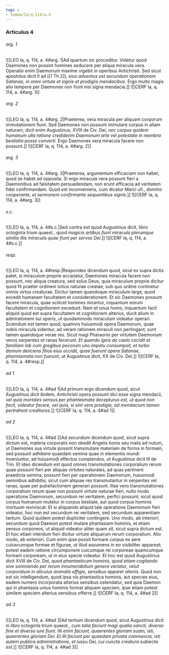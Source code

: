 ```yaml
---
tags : 
- Summa/Ia/q.114/a.4
---
```


### Articulus 4

###### arg. 1
![[LEO Ia, q. 114, a. 4#arg. 1|Ad quartum sic proceditur. Videtur quod Daemones non possint homines seducere per aliqua miracula vera. Operatio enim Daemonum maxime vigebit in operibus Antichristi. Sed sicut apostolus dicit II ad [[1 Th 2]], *eius adventus est secundum operationem Satanae, in omni virtute et signis et prodigiis mendacibus*. Ergo multo magis alio tempore per Daemones non fiunt nisi signa mendacia.]]
![[CERF Ia, q. 114, a. 4#arg. 1]]

###### arg. 2
![[LEO Ia, q. 114, a. 4#arg. 2|Praeterea, vera miracula per aliquam corporum immutationem fiunt. Sed Daemones non possunt immutare corpus in aliam naturam, dicit enim Augustinus, XVIII de Civ. Dei, *nec corpus quidem humanum ulla ratione crediderim Daemonum arte vel potestate in membra bestialia posse converti*. Ergo Daemones vera miracula facere non possunt.]]
![[CERF Ia, q. 114, a. 4#arg. 2]]

###### arg. 3
![[LEO Ia, q. 114, a. 4#arg. 3|Praeterea, argumentum efficaciam non habet, quod se habet ad opposita. Si ergo miracula vera possunt fieri a Daemonibus ad falsitatem persuadendam, non erunt efficacia ad veritatem fidei confirmandam. Quod est inconveniens, cum dicatur Marci ult., *domino cooperante, et sermonem confirmante sequentibus signis*.]]
![[CERF Ia, q. 114, a. 4#arg. 3]]

###### s.c.
![[LEO Ia, q. 114, a. 4#s.c.|Sed contra est quod Augustinus dicit, libro octoginta trium quaest., quod *magicis artibus fiunt miracula plerumque similia illis miraculis quae fiunt per servos Dei*.]]
![[CERF Ia, q. 114, a. 4#s.c.]]

###### resp.
![[LEO Ia, q. 114, a. 4#resp.|Respondeo dicendum quod, sicut ex supra dictis patet, si miraculum proprie accipiatur, Daemones miracula facere non possunt, nec aliqua creatura, sed solus Deus, quia miraculum proprie dicitur quod fit praeter ordinem totius naturae creatae, sub quo ordine continetur omnis virtus creaturae. Dicitur tamen quandoque miraculum large, quod excedit humanam facultatem et considerationem. Et sic Daemones possunt facere miracula, quae scilicet homines mirantur, inquantum eorum facultatem et cognitionem excedunt. Nam et unus homo, inquantum facit aliquid quod est supra facultatem et cognitionem alterius, ducit alium in admirationem sui operis, ut quodammodo miraculum videatur operari. Sciendum est tamen quod, quamvis huiusmodi opera Daemonum, quae nobis miracula videntur, ad veram rationem miraculi non pertingant; sunt tamen quandoque verae res. Sicut magi Pharaonis per virtutem Daemonum veros serpentes et ranas fecerunt. *Et quando ignis de caelo cecidit et familiam Iob cum gregibus pecorum uno impetu consumpsit, et turbo domum deiiciens filios eius occidit, quae fuerunt opera Satanae, phantasmata non fuerunt*, ut Augustinus dicit, XX de Civ. Dei.]]
![[CERF Ia, q. 114, a. 4#resp.]]

###### ad 1
![[LEO Ia, q. 114, a. 4#ad 1|Ad primum ergo dicendum quod, sicut Augustinus dicit ibidem, Antichristi opera possunt dici esse signa mendacii, *vel quia mortales sensus per phantasmata decepturus est, ut quod non facit, videatur facere, vel quia, si sint vera prodigia, ad mendacium tamen pertrahent credituros*.]]
![[CERF Ia, q. 114, a. 4#ad 1]]

###### ad 2
![[LEO Ia, q. 114, a. 4#ad 2|Ad secundum dicendum quod, sicut supra dictum est, materia corporalis non obedit Angelis bonis seu malis ad nutum, ut Daemones sua virtute possint transmutare materiam de forma in formam, sed possunt adhibere quaedam semina quae in elementis mundi inveniuntur, ad huiusmodi effectus complendos, ut Augustinus dicit III de Trin. Et ideo dicendum est quod omnes transmutationes corporalium rerum quae possunt fieri per aliquas virtutes naturales, ad quas pertinent praedicta semina, possunt fieri per operationem Daemonum, huiusmodi seminibus adhibitis; sicut cum aliquae res transmutantur in serpentes vel ranas, quae per putrefactionem generari possunt. Illae vero transmutationes corporalium rerum quae non possunt virtute naturae fieri, nullo modo operatione Daemonum, secundum rei veritatem, perfici possunt; sicut quod corpus humanum mutetur in corpus bestiale, aut quod corpus hominis mortuum reviviscat. Et si aliquando aliquid tale operatione Daemonum fieri videatur, hoc non est secundum rei veritatem, sed secundum apparentiam tantum. Quod quidem potest dupliciter contingere. Uno modo, ab interiori; secundum quod Daemon potest mutare phantasiam hominis, et etiam sensus corporeos, ut aliquid videatur aliter quam sit, sicut supra dictum est. Et hoc etiam interdum fieri dicitur virtute aliquarum rerum corporalium. Alio modo, ab exteriori. Cum enim ipse possit formare corpus ex aere cuiuscumque formae et figurae, ut illud assumens in eo visibiliter appareat; potest eadem ratione circumponere cuicumque rei corporeae quamcumque formam corpoream, ut in eius specie videatur. Et hoc est quod Augustinus dicit XVIII de Civ. Dei, quod *phantasticum hominis, quod etiam cogitando sive somniando per rerum innumerabilium genera variatur, velut corporatum in alicuius animalis effigie, sensibus apparet alienis*. Quod non est sic intelligendum, quod ipsa vis phantastica hominis, aut species eius, eadem numero incorporata alterius sensibus ostendatur, sed quia Daemon qui in phantasia unius hominis format aliquam speciem, ipse etiam potest similem speciem alterius sensibus offerre.]]
![[CERF Ia, q. 114, a. 4#ad 2]]

###### ad 3
![[LEO Ia, q. 114, a. 4#ad 3|Ad tertium dicendum quod, sicut Augustinus dicit in libro octoginta trium quaest., *cum talia faciunt magi qualia sancti, diverso fine et diverso iure fiunt. Illi enim faciunt, quaerentes gloriam suam, isti, quaerentes gloriam Dei. Et illi faciunt per quaedam privata commercia; isti autem publica administratione, et iussu Dei, cui cuncta creatura subiecta est*.]]
![[CERF Ia, q. 114, a. 4#ad 3]]

